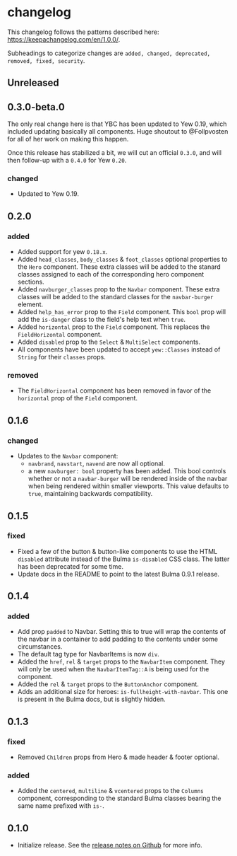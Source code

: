 changelog
=========
This changelog follows the patterns described here: https://keepachangelog.com/en/1.0.0/.

Subheadings to categorize changes are `added, changed, deprecated, removed, fixed, security`.

## Unreleased

## 0.3.0-beta.0
The only real change here is that YBC has been updated to Yew 0.19, which included updating basically all components. Huge shoutout to @Follpvosten for all of her work on making this happen.

Once this release has stabilized a bit, we will cut an official `0.3.0`, and will then follow-up with a `0.4.0` for Yew `0.20`.

### changed
- Updated to Yew 0.19.

## 0.2.0
### added
- Added support for yew `0.18.x`.
- Added `head_classes`, `body_classes` & `foot_classes` optional properties to the `Hero` component. These extra classes will be added to the stanard classes assigned to each of the corresponding hero component sections.
- Added `navburger_classes` prop to the `Navbar` component. These extra classes will be added to the standard classes for the `navbar-burger` element.
- Added `help_has_error` prop to the `Field` component. This `bool` prop will add the `is-danger` class to the field's help text when `true`.
- Added `horizontal` prop to the `Field` component. This replaces the `FieldHorizontal` component.
- Added `disabled` prop to the `Select` & `MultiSelect` components.
- All components have been updated to accept `yew::Classes` instead of `String` for their `classes` props.

### removed
- The `FieldHorizontal` component has been removed in favor of the `horizontal` prop of the `Field` component.

## 0.1.6
### changed
- Updates to the `Navbar` component:
    - `navbrand`, `navstart`, `navend` are now all optional.
    - a new `navburger: bool` property has been added. This bool controls whether or not a `navbar-burger` will be rendered inside of the navbar when being rendered within smaller viewports. This value defaults to `true`, maintaining backwards compatibility.

## 0.1.5
### fixed
- Fixed a few of the button & button-like components to use the HTML `disabled` attribute instead of the Bulma `is-disabled` CSS class. The latter has been deprecated for some time.
- Update docs in the README to point to the latest Bulma 0.9.1 release.

## 0.1.4
### added
- Add prop `padded` to Navbar. Setting this to true will wrap the contents of the navbar in a container to add padding to the contents under some circumstances.
- The default tag type for NavbarItems is now `div`.
- Added the `href`, `rel` & `target` props to the `NavbarItem` component. They will only be used when the `NavbarItemTag::A` is being used for the component.
- Added the `rel` & `target` props to the `ButtonAnchor` component.
- Adds an additional size for heroes: `is-fullheight-with-navbar`. This one is present in the Bulma docs, but is slightly hidden.

## 0.1.3
### fixed
- Removed `Children` props from Hero & made header & footer optional.

### added
- Added the `centered`, `multiline` & `vcentered` props to the `Columns` component, corresponding to the standard Bulma classes bearing the same name prefixed with `is-`.

## 0.1.0
- Initialize release. See the [release notes on Github](https://github.com/thedodd/ybc/releases/tag/v0.1.0) for more info.
